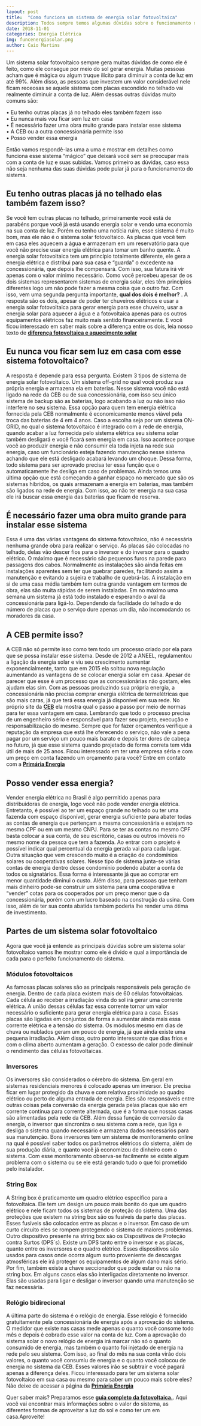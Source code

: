 ```yaml
---
layout: post
title:  "Como funciona um sistema de energia solar fotovoltaica"
description: Todos sempre temos algumas dúvidas sobre o funcionamento de um sistema de energia solar fotovoltaica, entenda tudo sobre ele[...]
date: 2018-11-01
categories: Energia Elétrica
img: funcenergiasolar.png
author: Caio Martins
---
```



Um sistema solar fotovoltaico sempre gera muitas dúvidas de como ele é feito, como ele consegue por meio do sol gerar energia. Muitas pessoas acham que é mágica ou algum truque ilícito para diminuir a conta de luz em até 99%. Além disso, as pessoas que investem um valor considerável nele ficam receosas se aquele sistema com placas escondido no telhado vai realmente diminuir a conta de luz. 
Além dessas outras dúvidas muito comuns são:  
  
•	Eu tenho outras placas já no telhado eles também fazem isso  
•	Eu nunca mais vou ficar sem luz em casa  
•	É necessário fazer uma obra muito grande para instalar esse sistema  
•	A CEB ou a outra concessionária permite isso  
•	Posso vender essa energia  
  
Então vamos respondê-las uma a uma e mostrar em detalhes como funciona esse sistema “mágico” que deixará você sem se preocupar mais com a conta de luz e suas subidas. Vamos primeiro as dúvidas, caso essa não seja nenhuma das suas dúvidas pode pular já para o funcionamento do sistema.

<h2> Eu tenho outras placas já no telhado elas também fazem isso? </h2>
  
Se você tem outras placas no telhado, primeiramente você está de parabéns porque você já está usando energia solar e vendo uma economia na sua conta de luz. Porém eu tenho uma notícia ruim, esse sistema é muito bom, mas ele não é o sistema solar fotovoltaico. As placas que você tem em casa eles aquecem a água e armazenam em um reservatório para que você não precise usar energia elétrica para tomar um banho quente.
A energia solar fotovoltaica tem um princípio totalmente diferente, ele gera a energia elétrica e distribui para sua casa e “guarda” o excedente na concessionária, que depois lhe compensará. Com isso, sua fatura irá vir apenas com o valor mínimo necessário.
Como você percebeu apesar de os dois sistemas representarem sistemas de energia solar, eles têm princípios diferentes logo um não pode fazer a mesma coisa que o outro faz. Com isso, vem uma segunda pergunta importante, **qual dos dois é melhor?** . A resposta são os dois, apesar de poder ter chuveiros elétricos e usar a energia solar fotovoltaica para gerar energia para esse chuveiro, usar a energia solar para aquecer a água e a fotovoltaica apenas para os outros equipamentos elétricos faz muito mais sentido financeiramente. 
E você ficou interessado em saber mais sobre a diferença entre os dois, leia nosso texto de **[diferença fotovoltaica e aquecimento solar](http://primariaenergia.com/blog/diferenc-a-aquecimento-fotovoltaica/)**
  
<h2> Eu nunca vou ficar sem luz em casa com esse sistema fotovoltaico? </h2>

A resposta é depende para essa pergunta. Existem 3 tipos de sistema de energia solar fotovoltaico. Um sistema off-grid no qual você produz sua própria energia e armazena ela em baterias. Nesse sistema você não está ligado na rede da CEB ou de sua concessionária, com isso seu único sistema de backup são as baterias, logo acabando a luz ou não isso não interfere no seu sistema. Essa opção para quem tem energia elétrica fornecida pela CEB normalmente é economicamente menos viável pela troca das baterias de 4 em 4 anos.
Caso a escolha seja por um sistema ON-GRID, no qual o sistema fotovoltaico é integrado com a rede de energia, quando acabar a luz fornecida pelo sistema elétrica seu sistema solar também desligará e você ficará sem energia em casa. Isso acontece porque você ao produzir energia e não consumir ela toda injeta na rede sua energia, caso um funcionário esteja fazendo manutenção nesse sistema achando que ele está desligado acabará levando um choque. Dessa forma, todo sistema para ser aprovado precisa ter essa função que o automaticamente lhe desliga em caso de problemas.
Ainda temos uma última opção que está começando a ganhar espaço no mercado que são os sistemas híbridos, os quais armazenam a energia em baterias, mas também são ligados na rede de energia. Com isso, ao não ter energia na sua casa ele irá buscar essa energia das baterias que ficam de reserva.

<h2> É necessário fazer uma obra muito grande para instalar esse sistema </h2>

Essa é uma das várias vantagens do sistema fotovoltaico, não é necessária nenhuma grande obra para realizar o serviço. As placas são colocadas no telhado, delas vão descer fios para o inversor e do inversor para o quadro elétrico. O máximo que é necessário são pequenos furos na parede para passagens dos cabos. Normalmente as instalações são ainda feitas em instalações aparentes sem ter que quebrar paredes, facilitando assim a manutenção e evitando a sujeira e trabalho de quebrá-las.
A instalação em si de uma casa média também tem outra grande vantagem em termos de obra, elas são muita rápidas de serem instaladas. Em no máximo uma semana um sistema já está todo instalado e esperando o aval da concessionária para ligá-lo. Dependendo da facilidade do telhado e do número de placas que o serviço dure apenas um dia, não incomodando os moradores da casa.
	  
<h2> A CEB permite isso? </h2>

A CEB não só permite isso como tem todo um processo criado por ela para que se possa instalar esse sistema. Desde de 2012 a ANEEL, regulamentou a ligação da energia solar e viu seu crescimento aumentar exponencialmente, tanto que em 2015 ela soltou nova regulação aumentando as vantagens de se colocar energia solar em casa. Apesar de parecer que esse é um processo que as concessionárias não gostam, eles ajudam elas sim. Com as pessoas produzindo sua própria energia, a concessionária não precisa comprar energia elétrica de termelétricas que são mais caras, já que terá essa energia já disponível em sua rede. No próprio site da **[CEB]( http://www.ceb.com.br/)** ela mostra qual o passo a passo por meio de normas para ter essa vantagem em casa. 
Lembrando que todo o processo precisa de um engenheiro sério e responsável para fazer seu projeto, execução e responsabilização do mesmo. Sempre que for fazer orçamentos verifique a reputação da empresa que está lhe oferecendo o serviço, não vale a pena pagar por um serviço um pouco mais barato e depois ter dores de cabeça no futuro, já que esse sistema quando projetado de forma correta tem vida útil de mais de 25 anos.
Ficou interessado em ter uma empresa séria e com um preço em conta fazendo um orçamento para você? Entre em contato com a **[Primária Energia]( http://primariaenergia.com/contact.html)** 

<h2> Posso vender essa energia? </h2>

Vender energia elétrica no Brasil é algo permitido apenas para distribuidoras de energia, logo você não pode vender energia elétrica. Entretanto, é possível ao ter um espaço grande no telhado ou ter uma fazenda com espaço disponível, gerar energia suficiente para abater todas as contas de energia que pertençam a mesma concessionária e estejam no mesmo CPF ou em um mesmo CNPJ. 
Para se ter as contas no mesmo CPF basta colocar a sua conta, de seu escritório, casas ou outros imóveis no mesmo nome da pessoa que tem a fazenda. Ao entrar com o projeto é possível indicar qual percentual da energia gerada vai para cada lugar. 
Outra situação que vem crescendo muito é a criação de condomínios solares ou cooperativas solares. Nesse tipo de sistema junta-se várias contas de energia dentro desse condomínio podendo abater a conta de todos os signatários. Essa forma é interessante já que ao comprar em menor quantidade diminui o custo. Além disso, para pessoas que tenham mais dinheiro pode-se construir um sistema para uma cooperativa e “vender” cotas para os cooperados por um preço menor que o da concessionária, porém com um lucro baseado na construção da usina. Com isso, além de ter sua conta abatida também poderia lhe render uma ótima de investimento.

<h2> Partes de um sistema solar fotovoltaico </h2>  
   
Agora que você já entende as principais dúvidas sobre um sistema solar fotovoltaico vamos lhe mostrar como ele é divido e qual a importância de cada para o perfeito funcionamento do sistema.   
	  
<h3> Módulos fotovoltaicos </h3>  
   
As famosas placas solares são as principais responsáveis pela geração de energia. Dentro de cada placa existem mais de 60 células fotovoltaicas. Cada célula ao receber a irradiação vinda do sol irá gerar uma corrente elétrica. A união dessas células faz essa corrente tornar um valor necessário o suficiente para gerar energia elétrica para a casa. Essas placas são ligadas em conjuntos de forma a aumentar ainda mais essa corrente elétrica e a tensão do sistema. 
Os módulos mesmo em dias de chuva ou nublados geram um pouco de energia, já que ainda existe uma pequena irradiação. Além disso, outro ponto interessante que dias frios e com o clima aberto aumentam a geração. O excesso de calor pode diminuir o rendimento das células fotovoltaicas.  
	  
<h3> Inversores </h3>  
  
Os inversores são considerados o cérebro do sistema. Em geral em sistemas residenciais menores é colocado apenas um inversor. Ele precisa ficar em lugar protegido da chuva e com relativa proximidade ao quadro elétrico ou perto de alguma entrada de energia.
Eles são responsáveis entre outras coisas pela conversão da energia gerada pelas placas que são em corrente contínua para corrente alternada, que é a forma que nossas casas são alimentadas pela rede da CEB. Além dessa função de conversão da energia, o inversor que sincroniza o seu sistema com a rede, que liga e desliga o sistema quando necessário e armazena dados necessários para sua manutenção.
Bons inversores tem um sistema de monitoramento online na qual é possível saber todos os parâmetros elétricos do sistema, além de sua produção diária, e quanto você já economizou de dinheiro com o sistema. Com esse monitoramento observa-se facilmente se existe algum problema com o sistema ou se ele está gerando tudo o que foi prometido pelo instalador.
  
<h3> String Box </h3>
  
A String box é praticamente um quadro elétrico específico para a fotovoltaica. Ele tem um design um pouco mais bonito do que um quadro elétrico e nele ficam todos os sistemas de proteção do sistema. 
Uma das proteções que existem na string box são os fusíveis da parte das placas. Esses fusíveis são colocados entre as placas e o inversor. Em caso de um curto circuito eles se rompem protegendo o sistema de maiores problemas. Outro dispositivo presente na string box são os Dispositivos de Proteção contra Surtos (DPS´s). Existe um DPS tanto entre o inversor e as placas, quanto entre os inversores e o quadro elétrico. Esses dispositivos são usados para casos onde ocorra algum surto proveniente de descargas atmosféricas ele irá proteger os equipamentos de algum dano mais sério.
Por fim, também existe a chave seccionador que pode estar ou não na string box. Em alguns casos elas são interligadas diretamente no inversor. Elas são usadas para ligar e desligar o inversor quando uma manutenção se faz necessária.
  
<h3> Relógio bidirecional </h3>  
  
A última parte do sistema é o relógio de energia. Esse relógio é fornecido gratuitamente pela concessionária de energia após a aprovação do sistema. O medidor que existe nas casas mede apenas o quanto você consome todo mês e depois é cobrado esse valor na conta de luz.  Com a aprovação do sistema solar o novo relógio de energia irá marcar não só o quanto consumido de energia, mas também o quanto foi injetado de energia na rede pelo seu sistema. Com isso, ao final do mês na sua conta virão dois valores, o quanto você consumiu de energia e o quanto você colocou de energia no sistema da CEB. Esses valores irão se subtrair e você pagará apenas a diferença deles. 
Ficou interessado para ter um sistema solar fotovoltaico em sua casa ou mesmo para saber um pouco mais sobre eles? Não deixe de acessar a página da **[Primária Energia](http://www.primariaenergia.com)** 

Quer saber mais? Preparamos esse **[guia completo da fotovoltaica.](https://conteudo.primariaenergia.com/e-book-guia-da-fotovoltaica)**. Aqui você vai encontrar mais informações sobre o valor do sistema, as diferentes formas de aproveitar a luz do sol e como ter um em casa.Aproveite!




